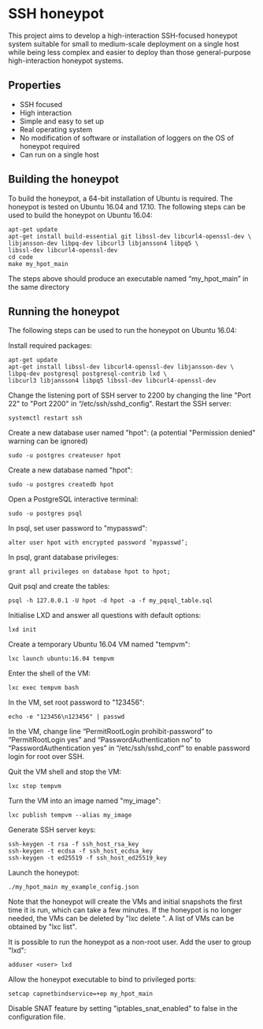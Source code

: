 # SSH honeypot
This project aims to develop a high-interaction SSH-focused honeypot system suitable for small to medium-scale deployment on a single host while being less complex and easier to deploy than those general-purpose high-interaction honeypot systems.

## Properties
* SSH focused
* High interaction
* Simple and easy to set up
* Real operating system
* No modification of software or installation of loggers on the OS of honeypot required
* Can run on a single host

## Building the honeypot
To build the honeypot, a 64-bit installation of Ubuntu is required.
The honeypot is tested on Ubuntu 16.04 and 17.10.
The following steps can be used to build the honeypot on Ubuntu 16.04:
```
apt-get update
apt-get install build-essential git libssl-dev libcurl4-openssl-dev \
libjansson-dev libpq-dev libcurl3 libjansson4 libpq5 \
libssl-dev libcurl4-openssl-dev
cd code
make my_hpot_main
```
The steps above should produce an executable named “my_hpot_main” in the same directory

## Running the honeypot
The following steps can be used to run the honeypot on Ubuntu 16.04:

Install required packages:
```
apt-get update
apt-get install libssl-dev libcurl4-openssl-dev libjansson-dev \
libpq-dev postgresql postgresql-contrib lxd \
libcurl3 libjansson4 libpq5 libssl-dev libcurl4-openssl-dev
```
Change the listening port of SSH server to 2200 by changing the line "Port 22" to "Port 2200" in “/etc/ssh/sshd_config”.
Restart the SSH server:
```
systemctl restart ssh
```
Create a new database user named "hpot": (a potential "Permission denied" warning can be ignored)
```
sudo -u postgres createuser hpot
```
Create a new database named "hpot":
```
sudo -u postgres createdb hpot
```
Open a PostgreSQL interactive terminal:
```
sudo -u postgres psql
```
In psql, set user password to "mypasswd":
```
alter user hpot with encrypted password ’mypasswd’;
```
In psql, grant database privileges:
```
grant all privileges on database hpot to hpot;
```
Quit psql and create the tables:
```
psql -h 127.0.0.1 -U hpot -d hpot -a -f my_pqsql_table.sql
```
Initialise LXD and answer all questions with default options:
```
lxd init
```
Create a temporary Ubuntu 16.04 VM named "tempvm":
```
lxc launch ubuntu:16.04 tempvm
```
Enter the shell of the VM:
```
lxc exec tempvm bash
```
In the VM, set root password to "123456":
```
echo -e "123456\n123456" | passwd
```
In the VM, change line “PermitRootLogin prohibit-password” to “PermitRootLogin yes” and “PasswordAuthentication no” to “PasswordAuthentication yes” in “/etc/ssh/sshd_conf” to enable password login for root over SSH.

Quit the VM shell and stop the VM:
```
lxc stop tempvm
```
Turn the VM into an image named "my_image":
```
lxc publish tempvm --alias my_image
```
Generate SSH server keys:
```
ssh-keygen -t rsa -f ssh_host_rsa_key
ssh-keygen -t ecdsa -f ssh_host_ecdsa_key
ssh-keygen -t ed25519 -f ssh_host_ed25519_key
```
Launch the honeypot:
```
./my_hpot_main my_example_config.json
```
Note that the honeypot will create the VMs and initial snapshots the first time it is run, which can take a few minutes.
If the honeypot is no longer needed, the VMs can be deleted by "lxc delete <VM name>". A list of VMs can be obtained by "lxc list".

It is possible to run the honeypot as a non-root user.
Add the user to group "lxd":
```
adduser <user> lxd
```
Allow the honeypot executable to bind to privileged ports:
```
setcap capnetbindservice=+ep my_hpot_main
```
Disable SNAT feature by setting "iptables_snat_enabled" to false in the configuration file.
